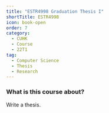 ```yaml
---
title: "ESTR4998 Graduation Thesis I"
shortTitle: ESTR4998
icon: book-open
order: 7
category:
  - CUHK
  - Course
  - 22T1
tag:
  - Computer Science
  - Thesis
  - Research
---
```


### What is this course about? 

Write a thesis.